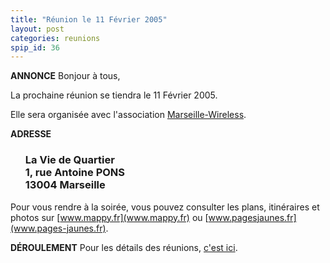 ```yaml
---
title: "Réunion le 11 Février 2005"
layout: post
categories: reunions
spip_id: 36
---
```

**ANNONCE**
Bonjour à tous,

La prochaine réunion se tiendra le 11 Février 2005.

Elle sera organisée avec l'association [Marseille-Wireless](http://marseille-wireless.org/).

**ADRESSE**

<ul>
<h3>La Vie de Quartier<br />
1, rue Antoine PONS<br />
13004 Marseille<br /></h3>
</ul>

Pour vous rendre à la soirée, vous pouvez consulter les plans, itinéraires et photos sur [www.mappy.fr](www.mappy.fr) ou [www.pagesjaunes.fr](www.pages-jaunes.fr).


**DÉROULEMENT**
Pour les détails des réunions, [c'est ici](art2).


